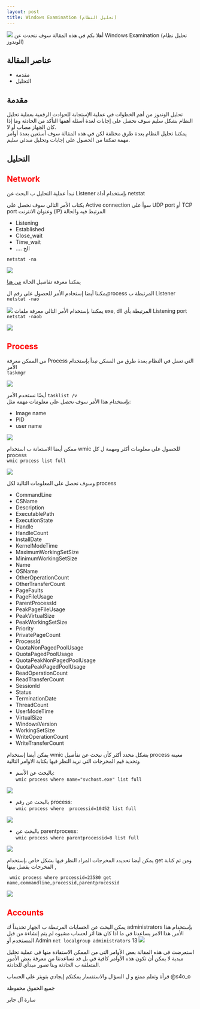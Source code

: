 ```yaml
--- 
layout: post
title: Windows Examination (تحليل النظام)
---
```






![](https://mk0resourcesinf5fwsf.kinstacdn.com/wp-content/uploads/2020/10/forensic-windows12302013.jpg
)
أهلا بكم في هذه المقالة سوف نتحدث عن Windows Examination  (تحليل نظام الوندوز)


## عناصر المقالة 
- مقدمة 
- التحليل

## مقدمة 
تحليل الوندوز من أهم الخطوات في عملية الإستجابة للحوادث الرقمية بعملية تحليل النظام بشكل سليم سوف نحصل على إجابات لعدة أسئلة أهمها التأكد من الحادثة وما إذا كان الجهاز مصاب أو لا.  
يمكننا  تحليل النظام بعدة طرق مختلفة لكن في هذه المقالة سوف أستعين بعدة أوامر مهمة تمكننا من الحصول على إجابات وتحليل مبدئي سليم.   

## التحليل 
## <span style="color:red"> Network</span>


 نبدأ عملية التحليل ب البحث عن Listener بإستخدام أداة netstat 
 
بكتاب الأمر التالي سوف نحصل على Active connection سوأ على UDP port أو TCP port   وعنوان الانترنت (IP) المرتبط فيه والحالة 
- Listening
- Established
-  Close_wait 
- Time_wait
- .... الخ  

`netstat -na`   
 
![](https://i.ibb.co/QK8bppM/1.png) 

 يمكننا معرفة تفاصيل الحالة  [من هنا ](https://docs.oracle.com/cd/E88353_01/html/E72487/netstat-8.html)

يمكننا أيضا إستخادم الأمر للحصول على رقم الprocess المرتبطة ب Listener  
`netstat -nao`   

![](https://i.ibb.co/3BRjVX8/2.png)
يمكننا بإستخدام الأمر التالي معرفة ملفات exe, dll  المرتبطة بأي Listening port  
`netstat -naob`   

![](https://i.ibb.co/26MGxKT/3.png)
## <span style="color:red"> Process</span>

من الممكن معرفة Process التي تعمل في النظام بعدة طرق من الممكن نبدأ بإستخدام الأمر  
`taskmgr`   
 
![](https://i.ibb.co/wrY689w/4.png)

أيضًا نستخدم الأمر `tasklist /v `   
 بإستخدام هذا الأمر سوف نحصل على معلومات مهمة مثل: 
- Image name 
- PID 
- user name   
 
 
![](https://i.ibb.co/fq4bqz4/5.png)


ممكن أيضا الاستعانة ب استخدام wmic للحصول على معلومات أكثر ومهمة ل كل process  
`wmic process list full`   
   
![](https://i.ibb.co/fk0ht9x/6.png)

وسوف نحصل على المعلومات التالية لكل process 

-  CommandLine   
-  CSName   
-  Description   
-  ExecutablePath   
-  ExecutionState   
-  Handle   
-  HandleCount   
-  InstallDate   
-  KernelModeTime   
-  MaximumWorkingSetSize   
-  MinimumWorkingSetSize   
-  Name   
-  OSName   
-  OtherOperationCount   
-  OtherTransferCount   
-  PageFaults   
-  PageFileUsage   
-  ParentProcessId   
-  PeakPageFileUsage   
-  PeakVirtualSize   
-  PeakWorkingSetSize   
-  Priority   
-  PrivatePageCount   
-  ProcessId   
-  QuotaNonPagedPoolUsage   
-  QuotaPagedPoolUsage   
-  QuotaPeakNonPagedPoolUsage   
-  QuotaPeakPagedPoolUsage   
-  ReadOperationCount   
-  ReadTransferCount   
-  SessionId   
-  Status   
-  TerminationDate   
-  ThreadCount   
-  UserModeTime   
-  VirtualSize   
-  WindowsVersion   
-  WorkingSetSize   
-  WriteOperationCount   
-  WriteTransferCount   

يمكن أيضا إستخدام wmic بشكل محدد أكثر كأن نبحث عن تفأصيل process معينة  وتحديد قيم المخرجات التي نريد النظر فيها 
بكتابة الاوامر التالية 
- بالبحث عن الأسم:   
`wmic process where name="svchost.exe" list full`   

![](https://i.ibb.co/YQd7nRG/7.png)

- بالبحث عن رقم process:  
`wmic process where  processid=10452 list full`    



![](https://i.ibb.co/kghSTCZ/8.png)

- بالبحث عن parentprocess:    
`wmic process where parentprocessid=8 list full`    


![](https://i.ibb.co/Sr6NHhm/10.png)

 
 يمكن أيضا تحديدد المخرجات المراد النظر فيها بشكل خاص بإستخدام get ومن ثم كتابة المخرجات يفصل بينها , 

` wmic process where processid=23580 get name,commandline,processid,parentprocessid`    

![](https://i.ibb.co/XxdztP7/9.png)



 

## <span style="color:red"> Accounts  </span>
يمكن البحث عن الحسابات المرتبطة ب الجهاز تحديداً ك administrators بإستخدام هذا الأمر, هذا الامر يساعدنا في ما اذا كان هنا اثر لحساب مشبوه لم يتم إنشاءة من قبل المستخدم أو Admin 
`net localgroup administrators`
13
![](https://i.ibb.co/7CzMTWd/13.png)



استعرضت في هذه المقالة بعض الأوامر التي من الممكن الاستفادة منها في عملية تحليل مبدية لا يمكن أن تكون هذه الأوامر كافية في   بل قد تساعدننا من معرفة بعض الأمور المتعلقة ب الحادثة وبنأ تصور مبدأي للحادثة.

قرأة وتعلم ممتع و ل السؤال والاستفسار يمكنكم إيجادي بتويتر على الحساب @s4o_o

جميع الحقوق محفوظة

سارة آل جابر
